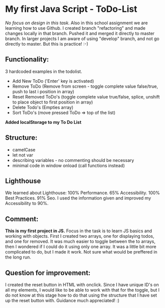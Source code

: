 # My first Java Script - ToDo-List

_No focus on design in this task._
Also in this school assignment we are learning how to use Github. I created branch "refactoring" and made changes locally in that branch. Pushed it and merged it directly to master branch. In larger projects I am aware of using "develop" branch, and not go directly to master. But this is practice! :-)

## Functionality:

3 hardcoded examples in the todolist.

- Add New ToDo ('Enter' key is activated)
- Remove ToDo
  (Remove from screen - toggle complete value false/true, push to last i position in array)
- Reset Removed ToDo's
  (toggle complete value true/false, splice, unshift to place object to first position in array)
- Delete Todo's
  (Empties array)
- Sort ToDo's (move pressed ToDo => top of the list)

**Added localStorage to my To Do List**

## Structure:

- camelCase
- let not var
- describing variables - no commenting should be necessary
- minimal code in window onload (call functions instead)

## Lighthouse

We learned about Lighthouse: 100% Performance. 65% Accessibility. 100% Best Practices. 91% Seo.
I used the information given and improved my Accessibility to 90%.

## Comment:

**This is my first project in JS.** Focus in the task is to learn JS basics and working with objects. First I created two arrays, one for displaying todos, and one for removed. It was much easier to toggle between the to arrays, then I wondered if I could do it using only one array. It was a little bit more complicated to do, but I made it work. Not sure what would be preffered in the long run.

## Question for improvement:

I created the reset button in HTML with onclick. Since I have unique ID's on all my elements, I would like to be able to work with that for the toggle, but I do not know at this stage how to do that using the structure that I have set up the reset button with. Guidance much appreciated! :)
